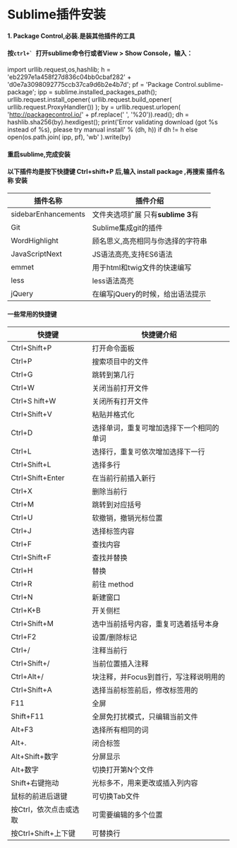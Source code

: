 # Sublime插件安装 #
#### 1. Package Control,必装.是装其他插件的工具

#### 按``ctrl+` ``打开sublime命令行或者View > Show Console，输入：

import urllib.request,os,hashlib; h = 'eb2297e1a458f27d836c04bb0cbaf282' + 'd0e7a3098092775ccb37ca9d6b2e4b7d'; pf = 'Package Control.sublime-package'; ipp = sublime.installed_packages_path(); urllib.request.install_opener( urllib.request.build_opener( urllib.request.ProxyHandler()) ); by = urllib.request.urlopen( 'http://packagecontrol.io/' + pf.replace(' ', '%20')).read(); dh = hashlib.sha256(by).hexdigest(); print('Error validating download (got %s instead of %s), please try manual install' % (dh, h)) if dh != h else open(os.path.join( ipp, pf), 'wb' ).write(by)


#### 重启sublime,完成安装
#### 以下插件均是按下快捷键  Ctrl+shift+P 后,输入  install package  ,再搜索 插件名称 安装
| 插件名称              | 插件介绍                             |
|--------------------|--------------------------------------|
| sidebarEnhancements       | 文件夹选项扩展 只有**sublime 3**有                     |
| Git             | Sublime集成git的插件                        |
| WordHighlight             | 顾名思义,高亮相同与你选择的字符串                            |
| JavaScriptNext             | JS语法高亮,支持ES6语法                        |
| emmet      | 用于html和twig文件的快速编写                        |
| less       | less语法高亮                            |
| jQuery             | 在编写jQuery的时候，给出语法提示     |

####  一些常用的快捷键 ####

| 快捷键              | 快捷键介绍                             |
|--------------------|--------------------------------------|
| Ctrl+Shift+P       | 打开命令面板                           |
| Ctrl+P             | 搜索项目中的文件                        |
| Ctrl+G             | 跳转到第几行                            |
| Ctrl+W             | 关闭当前打开文件                        |
| Ctrl+S hift+W      | 关闭所有打开文件                        |
| Ctrl+Shift+V       | 粘贴并格式化                            |
| Ctrl+D             | 选择单词，重复可增加选择下一个相同的单词     |
| Ctrl+L             | 选择行，重复可依次增加选择下一行            |
| Ctrl+Shift+L       | 选择多行                                |
| Ctrl+Shift+Enter   | 在当前行前插入新行                       |
| Ctrl+X             | 删除当前行                              |
| Ctrl+M             | 跳转到对应括号                           |
| Ctrl+U             | 软撤销，撤销光标位置                      |
| Ctrl+J             | 选择标签内容                            |
| Ctrl+F             | 查找内容                               |
| Ctrl+Shift+F       | 查找并替换                              |
| Ctrl+H             | 替换                                   |
| Ctrl+R             | 前往 method                            |
| Ctrl+N             | 新建窗口                               |
| Ctrl+K+B           | 开关侧栏                               |
| Ctrl+Shift+M       | 选中当前括号内容，重复可选着括号本身        |
| Ctrl+F2            | 设置/删除标记                           |
| Ctrl+/             | 注释当前行                              |
| Ctrl+Shift+/       | 当前位置插入注释                         |
| Ctrl+Alt+/         | 块注释，并Focus到首行，写注释说明用的       |
| Ctrl+Shift+A       | 选择当前标签前后，修改标签用的             |
| F11                | 全屏                                   |
| Shift+F11          | 全屏免打扰模式，只编辑当前文件             |
| Alt+F3             | 选择所有相同的词                        |
| Alt+.              | 闭合标签                               |
| Alt+Shift+数字      | 分屏显示                               |
| Alt+数字            | 切换打开第N个文件                       |
| Shift+右键拖动       | 光标多不，用来更改或插入列内容            |
| 鼠标的前进后退键       | 可切换Tab文件                         |
| 按Ctrl，依次点击或选取 | 可需要编辑的多个位置                    |
| 按Ctrl+Shift+上下键   | 可替换行                             |
